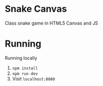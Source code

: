 # Snake Canvas

Class snake game in HTML5 Canvas and JS

# Running

Running locally

1. `npm install`
1. `npm run dev`
1. Visit `localhost:8080`
